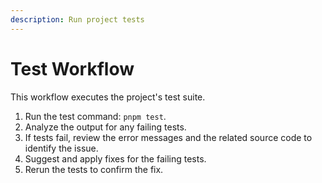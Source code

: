 ```yaml
---
description: Run project tests
---
```


# Test Workflow

This workflow executes the project's test suite.

1. Run the test command: `pnpm test`.
2. Analyze the output for any failing tests.
3. If tests fail, review the error messages and the related source code to identify the issue.
4. Suggest and apply fixes for the failing tests.
5. Rerun the tests to confirm the fix.
